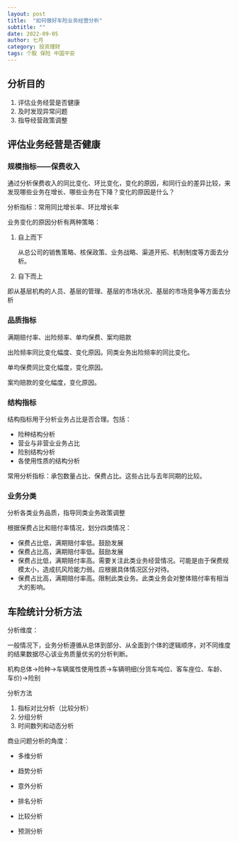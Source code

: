 ```yaml
---
layout: post
title:  "如何做好车险业务经营分析"
subtitle: ""
date: 2022-09-05
author: 七月
category: 投资理财
tags: 个股 保险 中国平安
---
```


## 分析目的

1. 评估业务经营是否健康
2. 及时发现异常问题
3. 指导经营政策调整

## 评估业务经营是否健康

### 规模指标——保费收入

通过分析保费收入的同比变化、环比变化，变化的原因，和同行业的差异比较，来发现哪些业务在增长、哪些业务在下降？变化的原因是什么？

分析指标：常用同比增长率、环比增长率

业务变化的原因分析有两种策略：

1. 自上而下

   从总公司的销售策略、核保政策、业务战略、渠道开拓、机制制度等方面去分析。

2. 自下而上

​		即从基层机构的人员、基层的管理、基层的市场状况、基层的市场竞争等方面去分析

### 品质指标

满期赔付率、出险频率、单均保费、案均赔款

出险频率同比变化幅度、变化原因。同类业务出险频率的同比变化。

单均保费同比变化幅度，变化原因。

案均赔款的变化幅度，变化原因。

### 结构指标

结构指标用于分析业务占比是否合理。包括：

* 险种结构分析
* 营业与非营业业务占比
* 险别结构分析
* 各使用性质的结构分析

常用分析指标：承包数量占比、保费占比。这些占比与去年同期的比较。

### 业务分类

分析各类业务品质，指导同类业务政策调整

根据保费占比和赔付率情况，划分四类情况：

* 保费占比低，满期赔付率低。鼓励发展
* 保费占比高，满期赔付率低。鼓励发展
* 保费占比低，满期赔付率高。需要关注此类业务经营情况。可能是由于保费规模太小，造成抗风险能力弱。应根据具体情况区分对待。
* 保费占比高，满期赔付率高。限制此类业务。此类业务会对整体赔付率有相当大的影响。

## 车险统计分析方法

分析维度：

一般情况下，业务分析遵循从总体到部分、从全面到个体的逻辑顺序，对不同维度的结果数据尽心该业务质量优劣的分析判断。

机构总体->险种->车辆属性使用性质->车辆明细(分货车吨位、客车座位、车龄、车价)->险别

分析方法

1. 指标对比分析（比较分析）
2. 分组分析
3. 时间数列和动态分析

商业问题分析的角度：

* 多维分析

* 趋势分析

* 意外分析

* 排名分析

* 比较分析

* 预测分析

  